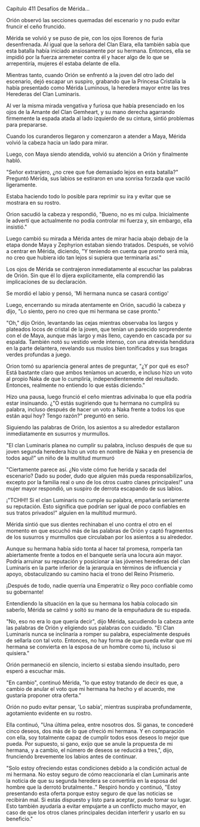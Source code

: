 
Capítulo 411 Desafíos de Mérida...

Orión observó las secciones quemadas del escenario y no pudo evitar fruncir el ceño fruncido.

Mérida se volvió y se puso de pie, con los ojos llorenos de furia desenfrenada. Al igual que la señora del Clan Elara, ella también sabía que esta batalla había iniciado ansiosamente por su hermana. Entonces, ella se impidió por la fuerza arremeter contra él y hacer algo de lo que se arrepentiría, mujeres él estaba delante de ella.

Mientras tanto, cuando Orión se enfrentó a la joven del otro lado del escenario, dejó escapar un suspiro, grabando que la Princesa Cristalia la había presentado como Mérida Luminous, la heredera mayor entre las tres Herederas del Clan Luminaris.

Al ver la misma mirada vengativa y furiosa que había presenciado en los ojos de la Amante del Clan Gemheart, y su mano derecha agarrando firmemente la espada atada al lado izquierdo de su cintura, sintió problemas para prepararse.

Cuando los curanderos llegaron y comenzaron a atender a Maya, Mérida volvió la cabeza hacia un lado para mirar.

Luego, con Maya siendo atendida, volvió su atención a Orión y finalmente habló.

"Señor extranjero, ¿no cree que fue demasiado lejos en esta batalla?" Preguntó Mérida, sus labios se estiraron en una sonrisa forzada que vaciló ligeramente.

Estaba haciendo todo lo posible para reprimir su ira y evitar que se mostrara en su rostro.

Orion sacudió la cabeza y respondió, "Bueno, no es mi culpa. Inicialmente le advertí que actualmente no podía controlar mi fuerza y, sin embargo, ella insistió."

Luego cambió su mirada a Mérida antes de mirar hacia abajo debajo de la etapa donde Maya y Zephyrion estaban siendo tratados. Después, se volvió a centrar en Mérida, diciendo, "Y teniendo en cuenta que pronto será mía, no creo que hubiera ido tan lejos si supiera que terminaría así."

Los ojos de Mérida se contrajeron inmediatamente al escuchar las palabras de Orión. Sin que él lo dijera explícitamente, ella comprendió las implicaciones de su declaración.

Se mordió el labio y pensó, 'Mi hermana nunca se casará contigo'

Luego, encerrando su mirada atentamente en Orión, sacudió la cabeza y dijo, "Lo siento, pero no creo que mi hermana se case pronto."

"Oh," dijo Orión, levantando las cejas mientras observaba los largos y plateados locos de cristal de la joven, que tenían un parecido sorprendente con el de Maya, aunque más largo y más lleno, cayendo en cascada por su espalda. También notó su vestido verde intenso, con una atrevida hendidura en la parte delantera, revelando sus muslos bien tonificados y sus bragas verdes profundas a juego.

Orion tomó su apariencia general antes de preguntar, "¿Y por qué es eso? Está bastante claro que ambos teníamos un acuerdo, e incluso hizo un voto al propio Naka de que lo cumpliría, independientemente del resultado. Entonces, realmente no entiendo lo que estás diciendo."

Hizo una pausa, luego frunció el ceño mientras adivinaba lo que ella podría estar insinuando. ¿"O estás sugiriendo que tu hermana no cumplirá su palabra, incluso después de hacer un voto a Naka frente a todos los que están aquí hoy? Tengo razón?" preguntó en serio.

Siguiendo las palabras de Orión, los asientos a su alrededor estallaron inmediatamente en susurros y murmullos.

"El clan Luminaris planea no cumplir su palabra, incluso después de que su joven segunda heredera hizo un voto en nombre de Naka y en presencia de todos aquí!" un niño de la multitud murmuró

"Ciertamente parece así. ¿No viste cómo fue herida y sacada del escenario? Dado su poder, dudo que alguien más pueda responsabilizarlos, excepto por la familia real o uno de los otros cuatro clanes principales!" una mujer mayor respondió, un suspiro de derrota escapando de sus labios.

¡"TCHH!! Si el clan Luminaris no cumple su palabra, empañaría seriamente su reputación. Esto significa que podrían ser igual de poco confiables en sus tratos privados!" alguien en la multitud murmuró.

Mérida sintió que sus dientes rechinaban el uno contra el otro en el momento en que escuchó más de las palabras de Orión y captó fragmentos de los susurros y murmullos que circulaban por los asientos a su alrededor.

Aunque su hermana había sido tonta al hacer tal promesa, romperla tan abiertamente frente a todos en el banquete sería una locura aún mayor. Podría arruinar su reputación y posicionar a las jóvenes herederas del clan Luminaris en la parte inferior de la jerarquía en términos de influencia y apoyo, obstaculizando su camino hacia el trono del Reino Prismerio.

¡Después de todo, nadie querría una Emperatriz o Rey poco confiable como su gobernante!

Entendiendo la situación en la que su hermana los había colocado sin saberlo, Mérida se calmó y soltó su mano de la empuñadura de su espada.

"No, eso no era lo que quería decir", dijo Mérida, sacudiendo la cabeza ante las palabras de Orión y eligiendo sus palabras con cuidado. "El Clan Luminaris nunca se inclinaría a romper su palabra, especialmente después de sellarla con tal voto. Entonces, no hay forma de que pueda evitar que mi hermana se convierta en la esposa de un hombre como tú, incluso si quisiera."

Orión permaneció en silencio, incierto si estaba siendo insultado, pero esperó a escuchar más.

"En cambio", continuó Mérida, "lo que estoy tratando de decir es que, a cambio de anular el voto que mi hermana ha hecho y el acuerdo, me gustaría proponer otra oferta."

Orión no pudo evitar pensar, 'Lo sabía', mientras suspiraba profundamente, agotamiento evidente en su rostro.

Ella continuó, "Una última pelea, entre nosotros dos. Si ganas, te concederé cinco deseos, dos más de lo que ofreció mi hermana. Y en comparación con ella, soy totalmente capaz de cumplir todos esos deseos lo mejor que pueda. Por supuesto, si gano, exijo que se anule la propuesta de mi hermana, y a cambio, el número de deseos se reducirá a tres,", dijo, frunciendo brevemente los labios antes de continuar.

"Solo estoy ofreciendo estas condiciones debido a la condición actual de mi hermana. No estoy seguro de cómo reaccionaría el clan Luminaris ante la noticia de que su segunda heredera se convertiría en la esposa del hombre que la derrotó brutalmente.." Respiró hondo y continuó, "Estoy presentando esta oferta porque estoy seguro de que las noticias se recibirán mal. Si estás dispuesto y listo para aceptar, puedo tomar su lugar. Esto también ayudaría a evitar empujarte a un conflicto mucho mayor, en caso de que los otros clanes principales decidan interferir y usarlo en su beneficio."

